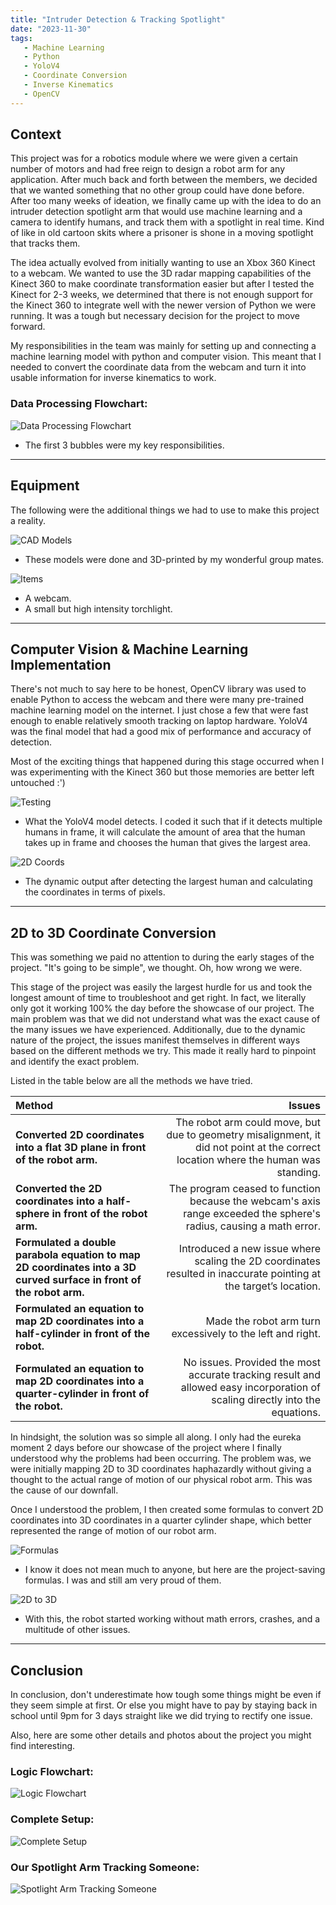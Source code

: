 ```yaml
---
title: "Intruder Detection & Tracking Spotlight"
date: "2023-11-30"
tags:
   - Machine Learning
   - Python
   - YoloV4
   - Coordinate Conversion
   - Inverse Kinematics
   - OpenCV
---
```

Context
---

This project was for a robotics module where we were given a certain number of motors and had free reign to design a robot arm for any application. After much back and forth between the members, we decided that we wanted something that no other group could have done before. After too many weeks of ideation, we finally came up with the idea to do an intruder detection spotlight arm that would use machine learning and a camera to identify humans, and track them with a spotlight in real time. Kind of like in old cartoon skits where a prisoner is shone in a moving spotlight that tracks them.

The idea actually evolved from initially wanting to use an Xbox 360 Kinect to a webcam. We wanted to use the 3D radar mapping capabilities of the Kinect 360 to make coordinate transformation easier but after I tested the Kinect for 2-3 weeks, we determined that there is not enough support for the Kinect 360 to integrate well with the newer version of Python we were running. It was a tough but necessary decision for the project to move forward.

My responsibilities in the team was mainly for setting up and connecting a machine learning model with python and computer vision. This meant that I needed to convert the coordinate data from the webcam and turn it into usable information for inverse kinematics to work. 

<h3>Data Processing Flowchart:</h3>

![Data Processing Flowchart](./1.png)

- The first 3 bubbles were my key responsibilities.

---
Equipment
---

The following were the additional things we had to use to make this project a reality.

![CAD Models](./2.png)

- These models were done and 3D-printed by my wonderful group mates.

![Items](./3.png)

- A webcam.
- A small but high intensity torchlight.

---
Computer Vision & Machine Learning Implementation
---
There's not much to say here to be honest, OpenCV library was used to enable Python to access the webcam and there were many pre-trained machine learning model on the internet. I just chose a few that were fast enough to enable relatively smooth tracking on laptop hardware. YoloV4 was the final model that had a good mix of performance and accuracy of detection. 

Most of the exciting things that happened during this stage occurred when I was experimenting with the Kinect 360 but those memories are better left untouched :')

![Testing](./8.png)

- What the YoloV4 model detects. I coded it such that if it detects multiple humans in frame, it will calculate the amount of area that the human takes up in frame and chooses the human that gives the largest area.

![2D Coords](./9.png)

- The dynamic output after detecting the largest human and calculating the coordinates in terms of pixels.
---
2D to 3D Coordinate Conversion
---
This was something we paid no attention to during the early stages of the project. "It's going to be simple", we thought. Oh, how wrong we were. 

This stage of the project was easily the largest hurdle for us and took the longest amount of time to troubleshoot and get right. In fact, we literally only got it working 100% the day before the showcase of our project. The main problem was that we did not understand what was the exact cause of the many issues we have experienced. Additionally, due to the dynamic nature of the project, the issues manifest themselves in different ways based on the different methods we try. This made it really hard to pinpoint and identify the exact problem.

Listed in the table below are all the methods we have tried.

| **Method** | **Issues** |
| :--------------------------- | -------------------------------------------------------------: |
| **Converted 2D coordinates into a flat 3D plane in front of the robot arm.** | The robot arm could move, but due to geometry misalignment, it did not point at the correct location where the human was standing. |
| **Converted the 2D coordinates into a half-sphere in front of the robot arm.** | The program ceased to function because the webcam's axis range exceeded the sphere's radius, causing a math error. |
| **Formulated a double parabola equation to map 2D coordinates into a 3D curved surface in front of the robot arm.** | Introduced a new issue where scaling the 2D coordinates resulted in inaccurate pointing at the target’s location. |
| **Formulated an equation to map 2D coordinates into a half-cylinder in front of the robot.** | Made the robot arm turn excessively to the left and right. |
| **Formulated an equation to map 2D coordinates into a quarter-cylinder in front of the robot.** | No issues. Provided the most accurate tracking result and allowed easy incorporation of scaling directly into the equations. |

In hindsight, the solution was so simple all along. I only had the eureka moment 2 days before our showcase of the project where I finally understood why the problems had been occurring. The problem was, we were initially mapping 2D to 3D coordinates haphazardly without giving a thought to the actual range of motion of our physical robot arm. This was the cause of our downfall. 

Once I understood the problem, I then created some formulas to convert 2D coordinates into 3D coordinates in a quarter cylinder shape, which better represented the range of motion of our robot arm.

![Formulas](./6.png)

- I know it does not mean much to anyone, but here are the project-saving formulas. I was and still am very proud of them.

![2D to 3D](./5.png)

- With this, the robot started working without math errors, crashes, and a multitude of other issues.

---
Conclusion
---
In conclusion, don't underestimate how tough some things might be even if they seem simple at first. Or else you might have to pay by staying back in school until 9pm for 3 days straight like we did trying to rectify one issue.

Also, here are some other details and photos about the project you might find interesting.

<h3>Logic Flowchart:</h3>

![Logic Flowchart](./7.png)

<h3>Complete Setup:</h3>

![Complete Setup](./4.png)

<h3>Our Spotlight Arm Tracking Someone:</h3>

![Spotlight Arm Tracking Someone](./tracking.gif)